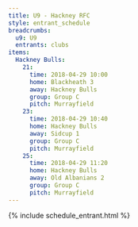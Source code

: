 ```yaml
---
title: U9 - Hackney RFC
style: entrant_schedule
breadcrumbs:
  u9: U9
  entrants: clubs
items:
  Hackney Bulls:
    21:
      time: 2018-04-29 10:00
      home: Blackheath 3
      away: Hackney Bulls
      group: Group C
      pitch: Murrayfield
    23:
      time: 2018-04-29 10:40
      home: Hackney Bulls
      away: Sidcup 1
      group: Group C
      pitch: Murrayfield
    25:
      time: 2018-04-29 11:20
      home: Hackney Bulls
      away: Old Albanians 2
      group: Group C
      pitch: Murrayfield
---
```


{% include schedule_entrant.html %}
